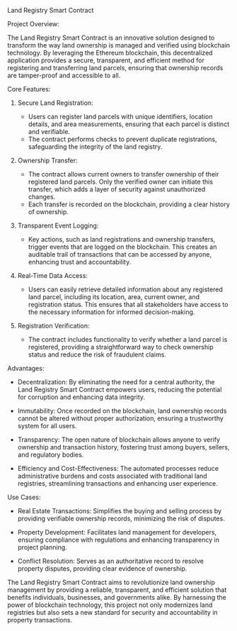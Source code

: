 Land Registry Smart Contract

Project Overview:

The Land Registry Smart Contract is an innovative solution designed to transform the way land ownership is managed and verified using blockchain technology. By leveraging the Ethereum blockchain, this decentralized application provides a secure, transparent, and efficient method for registering and transferring land parcels, ensuring that ownership records are tamper-proof and accessible to all.

Core Features:

1. Secure Land Registration: 
   - Users can register land parcels with unique identifiers, location details, and area measurements, ensuring that each parcel is distinct and verifiable.
   - The contract performs checks to prevent duplicate registrations, safeguarding the integrity of the land registry.

2. Ownership Transfer: 
   - The contract allows current owners to transfer ownership of their registered land parcels. Only the verified owner can initiate this transfer, which adds a layer of security against unauthorized changes.
   - Each transfer is recorded on the blockchain, providing a clear history of ownership.

3. Transparent Event Logging: 
   - Key actions, such as land registrations and ownership transfers, trigger events that are logged on the blockchain. This creates an auditable trail of transactions that can be accessed by anyone, enhancing trust and accountability.

4. Real-Time Data Access: 
   - Users can easily retrieve detailed information about any registered land parcel, including its location, area, current owner, and registration status. This ensures that all stakeholders have access to the necessary information for informed decision-making.

5. Registration Verification: 
   - The contract includes functionality to verify whether a land parcel is registered, providing a straightforward way to check ownership status and reduce the risk of fraudulent claims.

Advantages:

- Decentralization: By eliminating the need for a central authority, the Land Registry Smart Contract empowers users, reducing the potential for corruption and enhancing data integrity.
  
- Immutability: Once recorded on the blockchain, land ownership records cannot be altered without proper authorization, ensuring a trustworthy system for all users.

- Transparency: The open nature of blockchain allows anyone to verify ownership and transaction history, fostering trust among buyers, sellers, and regulatory bodies.

- Efficiency and Cost-Effectiveness: The automated processes reduce administrative burdens and costs associated with traditional land registries, streamlining transactions and enhancing user experience.

Use Cases:

- Real Estate Transactions: Simplifies the buying and selling process by providing verifiable ownership records, minimizing the risk of disputes.
  
- Property Development: Facilitates land management for developers, ensuring compliance with regulations and enhancing transparency in project planning.

- Conflict Resolution: Serves as an authoritative record to resolve property disputes, providing clear evidence of ownership.

The Land Registry Smart Contract aims to revolutionize land ownership management by providing a reliable, transparent, and efficient solution that benefits individuals, businesses, and governments alike. By harnessing the power of blockchain technology, this project not only modernizes land registries but also sets a new standard for security and accountability in property transactions.
